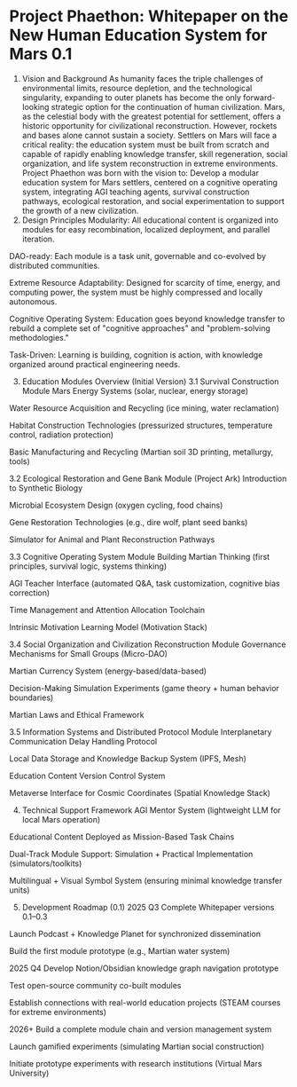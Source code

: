# Project Phaethon: Whitepaper on the New Human Education System for Mars 0.1


1. Vision and Background
As humanity faces the triple challenges of environmental limits, resource depletion, and the technological singularity, expanding to outer planets has become the only forward-looking strategic option for the continuation of human civilization. Mars, as the celestial body with the greatest potential for settlement, offers a historic opportunity for civilizational reconstruction.
However, rockets and bases alone cannot sustain a society. Settlers on Mars will face a critical reality: the education system must be built from scratch and capable of rapidly enabling knowledge transfer, skill regeneration, social organization, and life system reconstruction in extreme environments.
Project Phaethon was born with the vision to:
Develop a modular education system for Mars settlers, centered on a cognitive operating system, integrating AGI teaching agents, survival construction pathways, ecological restoration, and social experimentation to support the growth of a new civilization.
2. Design Principles
Modularity: All educational content is organized into modules for easy recombination, localized deployment, and parallel iteration.

DAO-ready: Each module is a task unit, governable and co-evolved by distributed communities.

Extreme Resource Adaptability: Designed for scarcity of time, energy, and computing power, the system must be highly compressed and locally autonomous.

Cognitive Operating System: Education goes beyond knowledge transfer to rebuild a complete set of "cognitive approaches" and "problem-solving methodologies."

Task-Driven: Learning is building, cognition is action, with knowledge organized around practical engineering needs.

3. Education Modules Overview (Initial Version)
3.1 Survival Construction Module
Mars Energy Systems (solar, nuclear, energy storage)

Water Resource Acquisition and Recycling (ice mining, water reclamation)

Habitat Construction Technologies (pressurized structures, temperature control, radiation protection)

Basic Manufacturing and Recycling (Martian soil 3D printing, metallurgy, tools)

3.2 Ecological Restoration and Gene Bank Module (Project Ark)
Introduction to Synthetic Biology

Microbial Ecosystem Design (oxygen cycling, food chains)

Gene Restoration Technologies (e.g., dire wolf, plant seed banks)

Simulator for Animal and Plant Reconstruction Pathways

3.3 Cognitive Operating System Module
Building Martian Thinking (first principles, survival logic, systems thinking)

AGI Teacher Interface (automated Q&A, task customization, cognitive bias correction)

Time Management and Attention Allocation Toolchain

Intrinsic Motivation Learning Model (Motivation Stack)

3.4 Social Organization and Civilization Reconstruction Module
Governance Mechanisms for Small Groups (Micro-DAO)

Martian Currency System (energy-based/data-based)

Decision-Making Simulation Experiments (game theory + human behavior boundaries)

Martian Laws and Ethical Framework

3.5 Information Systems and Distributed Protocol Module
Interplanetary Communication Delay Handling Protocol

Local Data Storage and Knowledge Backup System (IPFS, Mesh)

Education Content Version Control System

Metaverse Interface for Cosmic Coordinates (Spatial Knowledge Stack)

4. Technical Support Framework
AGI Mentor System (lightweight LLM for local Mars operation)

Educational Content Deployed as Mission-Based Task Chains

Dual-Track Module Support: Simulation + Practical Implementation (simulators/toolkits)

Multilingual + Visual Symbol System (ensuring minimal knowledge transfer units)

5. Development Roadmap (0.1)
2025 Q3
Complete Whitepaper versions 0.1–0.3

Launch Podcast + Knowledge Planet for synchronized dissemination

Build the first module prototype (e.g., Martian water system)

2025 Q4
Develop Notion/Obsidian knowledge graph navigation prototype

Test open-source community co-built modules

Establish connections with real-world education projects (STEAM courses for extreme environments)

2026+
Build a complete module chain and version management system

Launch gamified experiments (simulating Martian social construction)

Initiate prototype experiments with research institutions (Virtual Mars University)


